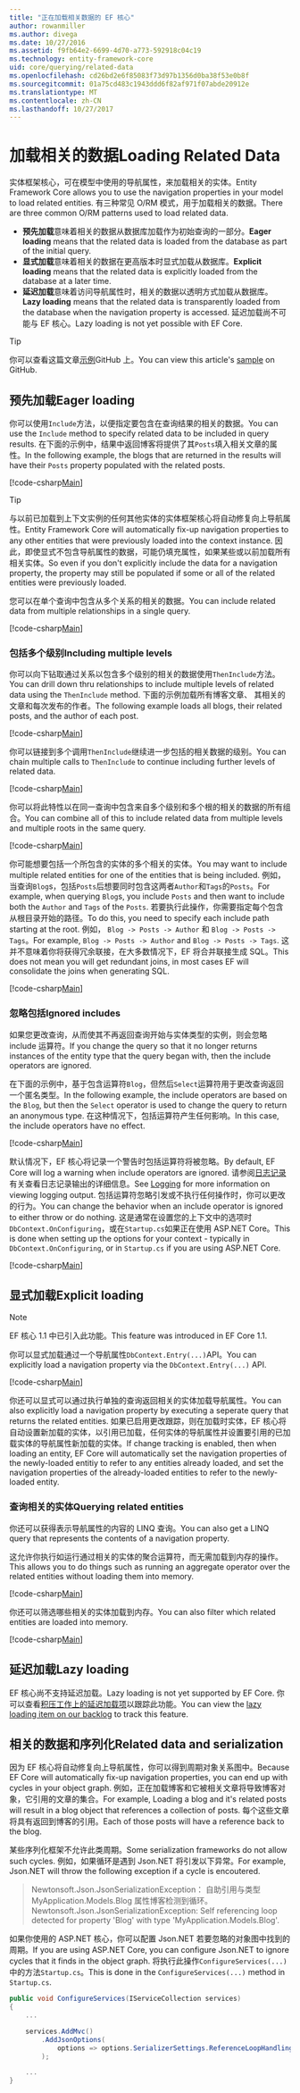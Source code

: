 ```yaml
---
title: "正在加载相关数据的 EF 核心"
author: rowanmiller
ms.author: divega
ms.date: 10/27/2016
ms.assetid: f9fb64e2-6699-4d70-a773-592918c04c19
ms.technology: entity-framework-core
uid: core/querying/related-data
ms.openlocfilehash: cd26bd2e6f85083f73d97b1356d0ba38f53e0b8f
ms.sourcegitcommit: 01a75cd483c1943ddd6f82af971f07abde20912e
ms.translationtype: MT
ms.contentlocale: zh-CN
ms.lasthandoff: 10/27/2017
---
```

# <a name="loading-related-data"></a><span data-ttu-id="e6618-102">加载相关的数据</span><span class="sxs-lookup"><span data-stu-id="e6618-102">Loading Related Data</span></span>

<span data-ttu-id="e6618-103">实体框架核心，可在模型中使用的导航属性，来加载相关的实体。</span><span class="sxs-lookup"><span data-stu-id="e6618-103">Entity Framework Core allows you to use the navigation properties in your model to load related entities.</span></span> <span data-ttu-id="e6618-104">有三种常见 O/RM 模式，用于加载相关的数据。</span><span class="sxs-lookup"><span data-stu-id="e6618-104">There are three common O/RM patterns used to load related data.</span></span>
* <span data-ttu-id="e6618-105">**预先加载**意味着相关的数据从数据库加载作为初始查询的一部分。</span><span class="sxs-lookup"><span data-stu-id="e6618-105">**Eager loading** means that the related data is loaded from the database as part of the initial query.</span></span>
* <span data-ttu-id="e6618-106">**显式加载**意味着相关的数据在更高版本时显式加载从数据库。</span><span class="sxs-lookup"><span data-stu-id="e6618-106">**Explicit loading** means that the related data is explicitly loaded from the database at a later time.</span></span>
* <span data-ttu-id="e6618-107">**延迟加载**意味着访问导航属性时，相关的数据以透明方式加载从数据库。</span><span class="sxs-lookup"><span data-stu-id="e6618-107">**Lazy loading** means that the related data is transparently loaded from the database when the navigation property is accessed.</span></span> <span data-ttu-id="e6618-108">延迟加载尚不可能与 EF 核心。</span><span class="sxs-lookup"><span data-stu-id="e6618-108">Lazy loading is not yet possible with EF Core.</span></span>

> [!TIP]  
> <span data-ttu-id="e6618-109">你可以查看这篇文章[示例](https://github.com/aspnet/EntityFramework.Docs/tree/master/samples/core/Querying)GitHub 上。</span><span class="sxs-lookup"><span data-stu-id="e6618-109">You can view this article's [sample](https://github.com/aspnet/EntityFramework.Docs/tree/master/samples/core/Querying) on GitHub.</span></span>

## <a name="eager-loading"></a><span data-ttu-id="e6618-110">预先加载</span><span class="sxs-lookup"><span data-stu-id="e6618-110">Eager loading</span></span>

<span data-ttu-id="e6618-111">你可以使用`Include`方法，以便指定要包含在查询结果的相关的数据。</span><span class="sxs-lookup"><span data-stu-id="e6618-111">You can use the `Include` method to specify related data to be included in query results.</span></span> <span data-ttu-id="e6618-112">在下面的示例中，结果中返回博客将提供了其`Posts`填入相关文章的属性。</span><span class="sxs-lookup"><span data-stu-id="e6618-112">In the following example, the blogs that are returned in the results will have their `Posts` property populated with the related posts.</span></span>

[!code-csharp[Main](../../../samples/core/Querying/Querying/RelatedData/Sample.cs#SingleInclude)]

> [!TIP]  
> <span data-ttu-id="e6618-113">与以前已加载到上下文实例的任何其他实体的实体框架核心将自动修复向上导航属性。</span><span class="sxs-lookup"><span data-stu-id="e6618-113">Entity Framework Core will automatically fix-up navigation properties to any other entities that were previously loaded into the context instance.</span></span> <span data-ttu-id="e6618-114">因此，即使显式不包含导航属性的数据，可能仍填充属性，如果某些或以前加载所有相关实体。</span><span class="sxs-lookup"><span data-stu-id="e6618-114">So even if you don't explicitly include the data for a navigation property, the property may still be populated if some or all of the related entities were previously loaded.</span></span>


<span data-ttu-id="e6618-115">您可以在单个查询中包含从多个关系的相关的数据。</span><span class="sxs-lookup"><span data-stu-id="e6618-115">You can include related data from multiple relationships in a single query.</span></span>

[!code-csharp[Main](../../../samples/core/Querying/Querying/RelatedData/Sample.cs#MultipleIncludes)]

### <a name="including-multiple-levels"></a><span data-ttu-id="e6618-116">包括多个级别</span><span class="sxs-lookup"><span data-stu-id="e6618-116">Including multiple levels</span></span>

<span data-ttu-id="e6618-117">你可以向下钻取通过关系以包含多个级别的相关的数据使用`ThenInclude`方法。</span><span class="sxs-lookup"><span data-stu-id="e6618-117">You can drill down thru relationships to include multiple levels of related data using the `ThenInclude` method.</span></span> <span data-ttu-id="e6618-118">下面的示例加载所有博客文章、 其相关的文章和每次发布的作者。</span><span class="sxs-lookup"><span data-stu-id="e6618-118">The following example loads all blogs, their related posts, and the author of each post.</span></span>

[!code-csharp[Main](../../../samples/core/Querying/Querying/RelatedData/Sample.cs#SingleThenInclude)]

<span data-ttu-id="e6618-119">你可以链接到多个调用`ThenInclude`继续进一步包括的相关数据的级别。</span><span class="sxs-lookup"><span data-stu-id="e6618-119">You can chain multiple calls to `ThenInclude` to continue including further levels of related data.</span></span>

[!code-csharp[Main](../../../samples/core/Querying/Querying/RelatedData/Sample.cs#MultipleThenIncludes)]

<span data-ttu-id="e6618-120">你可以将此特性以在同一查询中包含来自多个级别和多个根的相关的数据的所有组合。</span><span class="sxs-lookup"><span data-stu-id="e6618-120">You can combine all of this to include related data from multiple levels and multiple roots in the same query.</span></span>

[!code-csharp[Main](../../../samples/core/Querying/Querying/RelatedData/Sample.cs#IncludeTree)]

<span data-ttu-id="e6618-121">你可能想要包括一个所包含的实体的多个相关的实体。</span><span class="sxs-lookup"><span data-stu-id="e6618-121">You may want to include multiple related entities for one of the entities that is being included.</span></span> <span data-ttu-id="e6618-122">例如，当查询`Blog`s，包括`Posts`后想要同时包含这两者`Author`和`Tags`的`Posts`。</span><span class="sxs-lookup"><span data-stu-id="e6618-122">For example, when querying `Blog`s, you include `Posts` and then want to include both the `Author` and `Tags` of the `Posts`.</span></span> <span data-ttu-id="e6618-123">若要执行此操作，你需要指定每个包含从根目录开始的路径。</span><span class="sxs-lookup"><span data-stu-id="e6618-123">To do this, you need to specify each include path starting at the root.</span></span> <span data-ttu-id="e6618-124">例如， `Blog -> Posts -> Author` 和 `Blog -> Posts -> Tags`。</span><span class="sxs-lookup"><span data-stu-id="e6618-124">For example, `Blog -> Posts -> Author` and `Blog -> Posts -> Tags`.</span></span> <span data-ttu-id="e6618-125">这并不意味着你将获得冗余联接，在大多数情况下，EF 将合并联接生成 SQL。</span><span class="sxs-lookup"><span data-stu-id="e6618-125">This does not mean you will get redundant joins, in most cases EF will consolidate the joins when generating SQL.</span></span>

[!code-csharp[Main](../../../samples/core/Querying/Querying/RelatedData/Sample.cs#MultipleLeafIncludes)]

### <a name="ignored-includes"></a><span data-ttu-id="e6618-126">忽略包括</span><span class="sxs-lookup"><span data-stu-id="e6618-126">Ignored includes</span></span>

<span data-ttu-id="e6618-127">如果您更改查询，从而使其不再返回查询开始与实体类型的实例，则会忽略 include 运算符。</span><span class="sxs-lookup"><span data-stu-id="e6618-127">If you change the query so that it no longer returns instances of the entity type that the query began with, then the include operators are ignored.</span></span>

<span data-ttu-id="e6618-128">在下面的示例中，基于包含运算符`Blog`，但然后`Select`运算符用于更改查询返回一个匿名类型。</span><span class="sxs-lookup"><span data-stu-id="e6618-128">In the following example, the include operators are based on the `Blog`, but then the `Select` operator is used to change the query to return an anonymous type.</span></span> <span data-ttu-id="e6618-129">在这种情况下，包括运算符产生任何影响。</span><span class="sxs-lookup"><span data-stu-id="e6618-129">In this case, the include operators have no effect.</span></span>

[!code-csharp[Main](../../../samples/core/Querying/Querying/RelatedData/Sample.cs#IgnoredInclude)]

<span data-ttu-id="e6618-130">默认情况下，EF 核心将记录一个警告时包括运算符将被忽略。</span><span class="sxs-lookup"><span data-stu-id="e6618-130">By default, EF Core will log a warning when include operators are ignored.</span></span> <span data-ttu-id="e6618-131">请参阅[日志记录](../miscellaneous/logging.md)有关查看日志记录输出的详细信息。</span><span class="sxs-lookup"><span data-stu-id="e6618-131">See [Logging](../miscellaneous/logging.md) for more information on viewing logging output.</span></span> <span data-ttu-id="e6618-132">包括运算符忽略引发或不执行任何操作时，你可以更改的行为。</span><span class="sxs-lookup"><span data-stu-id="e6618-132">You can change the behavior when an include operator is ignored to either throw or do nothing.</span></span> <span data-ttu-id="e6618-133">这是通常在设置您的上下文中的选项时`DbContext.OnConfiguring`，或在`Startup.cs`如果正在使用 ASP.NET Core。</span><span class="sxs-lookup"><span data-stu-id="e6618-133">This is done when setting up the options for your context - typically in `DbContext.OnConfiguring`, or in `Startup.cs` if you are using ASP.NET Core.</span></span>

[!code-csharp[Main](../../../samples/core/Querying/Querying/RelatedData/ThrowOnIgnoredInclude/BloggingContext.cs#OnConfiguring)]

## <a name="explicit-loading"></a><span data-ttu-id="e6618-134">显式加载</span><span class="sxs-lookup"><span data-stu-id="e6618-134">Explicit loading</span></span>

> [!NOTE]  
> <span data-ttu-id="e6618-135">EF 核心 1.1 中已引入此功能。</span><span class="sxs-lookup"><span data-stu-id="e6618-135">This feature was introduced in EF Core 1.1.</span></span>

<span data-ttu-id="e6618-136">你可以显式加载通过一个导航属性`DbContext.Entry(...)`API。</span><span class="sxs-lookup"><span data-stu-id="e6618-136">You can explicitly load a navigation property via the `DbContext.Entry(...)` API.</span></span>

[!code-csharp[Main](../../../samples/core/Querying/Querying/RelatedData/Sample.cs#Eager)]

<span data-ttu-id="e6618-137">你还可以显式可以通过执行单独的查询返回相关的实体加载导航属性。</span><span class="sxs-lookup"><span data-stu-id="e6618-137">You can also explicitly load a navigation property by executing a seperate query that returns the related entities.</span></span> <span data-ttu-id="e6618-138">如果已启用更改跟踪，则在加载时实体，EF 核心将自动设置新加载的实体，以引用已加载，任何实体的导航属性并设置要引用的已加载实体的导航属性新加载的实体。</span><span class="sxs-lookup"><span data-stu-id="e6618-138">If change tracking is enabled, then when loading an entity, EF Core will automatically set the navigation properties of the newly-loaded entitiy to refer to any entities already loaded, and set the navigation properties of the already-loaded entities to refer to the newly-loaded entity.</span></span>

### <a name="querying-related-entities"></a><span data-ttu-id="e6618-139">查询相关的实体</span><span class="sxs-lookup"><span data-stu-id="e6618-139">Querying related entities</span></span>

<span data-ttu-id="e6618-140">你还可以获得表示导航属性的内容的 LINQ 查询。</span><span class="sxs-lookup"><span data-stu-id="e6618-140">You can also get a LINQ query that represents the contents of a navigation property.</span></span>

<span data-ttu-id="e6618-141">这允许你执行如运行通过相关的实体的聚合运算符，而无需加载到内存的操作。</span><span class="sxs-lookup"><span data-stu-id="e6618-141">This allows you to do things such as running an aggregate operator over the related entities without loading them into memory.</span></span>

[!code-csharp[Main](../../../samples/core/Querying/Querying/RelatedData/Sample.cs#NavQueryAggregate)]

<span data-ttu-id="e6618-142">你还可以筛选哪些相关的实体加载到内存。</span><span class="sxs-lookup"><span data-stu-id="e6618-142">You can also filter which related entities are loaded into memory.</span></span>

[!code-csharp[Main](../../../samples/core/Querying/Querying/RelatedData/Sample.cs#NavQueryFiltered)]

## <a name="lazy-loading"></a><span data-ttu-id="e6618-143">延迟加载</span><span class="sxs-lookup"><span data-stu-id="e6618-143">Lazy loading</span></span>

<span data-ttu-id="e6618-144">EF 核心尚不支持延迟加载。</span><span class="sxs-lookup"><span data-stu-id="e6618-144">Lazy loading is not yet supported by EF Core.</span></span> <span data-ttu-id="e6618-145">你可以查看[积压工作上的延迟加载项](https://github.com/aspnet/EntityFramework/issues/3797)以跟踪此功能。</span><span class="sxs-lookup"><span data-stu-id="e6618-145">You can view the [lazy loading item on our backlog](https://github.com/aspnet/EntityFramework/issues/3797) to track this feature.</span></span>

## <a name="related-data-and-serialization"></a><span data-ttu-id="e6618-146">相关的数据和序列化</span><span class="sxs-lookup"><span data-stu-id="e6618-146">Related data and serialization</span></span>

<span data-ttu-id="e6618-147">因为 EF 核心将自动修复向上导航属性，你可以得到周期对象关系图中。</span><span class="sxs-lookup"><span data-stu-id="e6618-147">Because EF Core will automatically fix-up navigation properties, you can end up with cycles in your object graph.</span></span> <span data-ttu-id="e6618-148">例如，正在加载博客和它被相关文章将导致博客对象，它引用的文章的集合。</span><span class="sxs-lookup"><span data-stu-id="e6618-148">For example, Loading a blog and it's related posts will result in a blog object that references a collection of posts.</span></span> <span data-ttu-id="e6618-149">每个这些文章将具有返回到博客的引用。</span><span class="sxs-lookup"><span data-stu-id="e6618-149">Each of those posts will have a reference back to the blog.</span></span>

<span data-ttu-id="e6618-150">某些序列化框架不允许此类周期。</span><span class="sxs-lookup"><span data-stu-id="e6618-150">Some serialization frameworks do not allow such cycles.</span></span> <span data-ttu-id="e6618-151">例如，如果循环是遇到 Json.NET 将引发以下异常。</span><span class="sxs-lookup"><span data-stu-id="e6618-151">For example, Json.NET will throw the following exception if a cycle is encoutered.</span></span>

> <span data-ttu-id="e6618-152">Newtonsoft.Json.JsonSerializationException： 自助引用与类型 MyApplication.Models.Blog 属性博客检测到循环。</span><span class="sxs-lookup"><span data-stu-id="e6618-152">Newtonsoft.Json.JsonSerializationException: Self referencing loop detected for property 'Blog' with type 'MyApplication.Models.Blog'.</span></span>

<span data-ttu-id="e6618-153">如果你使用的 ASP.NET 核心，你可以配置 Json.NET 若要忽略的对象图中找到的周期。</span><span class="sxs-lookup"><span data-stu-id="e6618-153">If you are using ASP.NET Core, you can configure Json.NET to ignore cycles that it finds in the object graph.</span></span> <span data-ttu-id="e6618-154">将执行此操作`ConfigureServices(...)`中的方法`Startup.cs`。</span><span class="sxs-lookup"><span data-stu-id="e6618-154">This is done in the `ConfigureServices(...)` method in `Startup.cs`.</span></span>

``` csharp
public void ConfigureServices(IServiceCollection services)
{
    ...

    services.AddMvc()
        .AddJsonOptions(
            options => options.SerializerSettings.ReferenceLoopHandling = Newtonsoft.Json.ReferenceLoopHandling.Ignore
        );

    ...
}
```
